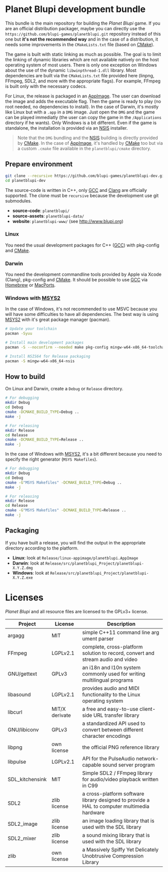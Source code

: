 
# Planet Blupi development bundle

This bundle is the main repository for building the _Planet Blupi_ game. If
you are an official distribution packager, maybe you can directly use the
`https://github.com/blupi-games/planetblupi.git` repository instead of this
one but **it's not the recommended way** and in the case of a distribution,
it needs some improvements in the `CMakeLists.txt` file (based on [CMake][6]).

The game is built with static linking as much as possible. The goal is to
limit the linking of dynamic libraries which are not available natively on
the host operating system of most users. There is only one exception on Windows
about the use of the dynamic `libwinpthread-1.dll` library. Most dependencies
are built via the `CMakeLists.txt` file provided here (linpng, FFmpeg, SDL2,
and more with the appropriate flags). For example, FFmpeg is built only with
the necessary codecs.

For Linux, the release is packaged in an [AppImage][1]. The user can download
the image and adds the executable flag. Then the game is ready to play (no root
needed, no dependencies to install). In the case of Darwin, it's mostly like
Linux but with a `.app` in a `DMG` image. Just open the `DMG` and the game can
be played immediatly (the user can copy the game in the `/Applications`
directory if he wants). Only Windows is a bit different. Even if the game is
standalone, the installation is provided via an [NSIS][2] installer.

> Note that the `DMG` bundling and the [NSIS][2] building is directly provided
> by [CMake][6]. In the case of [AppImage][1], it's handled by [CMake][6] too
> but via a custom `.cmake` file available in the `planetblupi/cmake` directory.

## Prepare environment

```sh
git clone --recursive https://github.com/blupi-games/planetblupi-dev.git
cd planetblupi-dev
```

The source-code is written in C++, only [GCC][4] and [Clang][5] are officially
supported. The clone must be `recursive` because the development use git
submodules.

-   **source-code**: `planetblupi/`
-   **source-assets**: `planetblupi-data/`
-   **website**: `planetblupi-www/` (see <http://www.blupi.org>)

### Linux

You need the usual development packages for C++ ([GCC][4]) with pkg-config and
[CMake][6].

### Darwin

You need the development commandline tools provided by Apple via Xcode (Clang),
pkg-config and [CMake][6]. It should be possible to use [GCC][4] via
[Homebrew][7] or [MacPorts][8].

### Windows with [MSYS2][3]

In the case of Windows, it's not recommended to use MSVC because you will have
some difficulties to have all dependencies. The best way is using [MSYS2][3]
with it's great package manager (pacman).

```sh
# Update your toolchain
pacman -Syuu

# Install main development packages
pacman -S --noconfirm --needed make pkg-config mingw-w64-x86_64-toolchain mingw-w64-x86_64-cmake

# Install NSIS64 for Release packaging
pacman -S mingw-w64-x86_64-nsis
```

## How to build

On Linux and Darwin, create a `Debug` or `Release` directory.

```sh
# For debugging
mkdir Debug
cd Debug
cmake -DCMAKE_BUILD_TYPE=Debug ..
make -j

# For releasing
mkdir Release
cd Release
cmake -DCMAKE_BUILD_TYPE=Release ..
make -j
```

In the case of Windows with [MSYS2][3], it's a bit different because you need to
specify the right generator (`MSYS Makefiles`).

```sh
# For debugging
mkdir Debug
cd Debug
cmake -G"MSYS Makefiles" -DCMAKE_BUILD_TYPE=Debug ..
make -j

# For releasing
mkdir Release
cd Release
cmake -G"MSYS Makefiles" -DCMAKE_BUILD_TYPE=Release ..
make -j
```

## Packaging

If you have built a release, you will find the output in the appropriate
directory according to the platform.

-   **Linux**: look at `Release/linux-appimage/planetblupi.AppImage`
-   **Darwin**: look at `Release/src/planetblupi_Project/planetblupi-X.Y.Z.dmg`
-   **Windows**: look at `Release/src/planetblupi_Project/planetblupi-X.Y.Z.exe`

# Licenses

_Planet Blupi_ and all resource files are licensed to the GPLv3+ license.

| Project | License | Description |
| --- | --- | --- |
| argagg          | MIT            | simple C++11 command line arg ument parser                                                  |
| FFmpeg          | LGPLv2.1       | complete, cross-platform solution to record, convert and stream audio and video             |
| GNU/gettext     | GPLv3          | an i18n and l10n system commonly used for writing multilingual programs                     |
| libasound       | LGPLv2.1       | provides audio and MIDI functionality to the Linux operating system                         |
| libcurl         | MIT/X derivate | a free and easy-to-use client-side URL transfer library                                     |
| GNU/libiconv    | GPLv3          | a standardized API used to convert between different character encodings                    |
| libpng          | own license    | the official PNG reference library                                                          |
| libpulse        | LGPLv2.1       | API for the PulseAudio network-capable sound server program                                 |
| SDL_kitchensink | MIT            | Simple SDL2 / FFmpeg library for audio/video playback written in C99                        |
| SDL2            | zlib license   | a cross-platform software library designed to provide a HAL to computer multimedia hardware |
| SDL2_image      | zlib license   | an image loading library that is used with the SDL library                                  |
| SDL2_mixer      | zlib license   | a sound mixing library that is used with the SDL library                                    |
| zlib            | own license    | a Massively Spiffy Yet Delicately Unobtrusive Compression Library                           |

[1]: http://appimage.org
[2]: http://nsis.sourceforge.net
[3]: http://www.msys2.org
[4]: https://gcc.gnu.org
[5]: https://clang.llvm.org
[6]: https://cmake.org
[7]: https://brew.sh
[8]: https://macports.org
